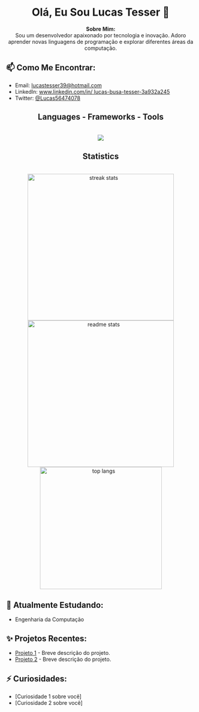 <h1 align="center">Olá, Eu Sou Lucas Tesser 👋</h1>
<p align="center">
  <strong>Sobre Mim:</strong>
  <br>
  Sou um desenvolvedor apaixonado por tecnologia e inovação. Adoro aprender novas linguagens de programação e explorar diferentes áreas da computação.
</p>

<h2>📫 Como Me Encontrar:</h2>
<ul>
  <li>Email: <a href="mailto:seu-email@example.com">lucastesser39@hotmail.com</a></li>
  <li>LinkedIn: <a href="https://linkedin.com/in/seu-perfil">www.linkedin.com/in/
lucas-busa-tesser-3a932a245
</a></li>
  <li>Twitter: <a href="https://twitter.com/Lucas56474078">@Lucas56474078</a></li>
</ul>

<h2 align="center">Languages - Frameworks - Tools</h2>
<br/>
<div align="center">
  <img src="https://skillicons.dev/icons?i=vscode,git,github,html,css,figma,python,pycharm,javascript,nodejs,wordpress,windows,notion" />
<br>
</div>
<h2 align="center">Statistics</h2>
<br>
<div align=center>
  <img width=390 src="https://streak-stats.demolab.com/?user=tesserlucas&count_private=true&theme=react&border_radius=10" alt="streak stats"/>
  <img width=390 src="https://github-readme-stats.vercel.app/api?username=tesserlucas&count_private=true&show_icons=true&theme=react&rank_icon=github&border_radius=10" alt="readme stats" />
  <br/>
  <img width=325 align="center" src="https://github-readme-stats.vercel.app/api/top-langs/?username=tesserlucas&hide=HTML&langs_count=8&layout=compact&theme=react&border_radius=10&size_weight=0.5&count_weight=0.5&exclude_repo=github-readme-stats" alt="top langs" />
</div>

<h2>🌱 Atualmente Estudando:</h2>
<ul>
  <li>Engenharia da Computação</li>
</ul>

<h2>✨ Projetos Recentes:</h2>
<ul>
  <li><a href="https://github.com/seu-usuario/projeto-1">Projeto 1</a> - Breve descrição do projeto.</li>
  <li><a href="https://github.com/seu-usuario/projeto-2">Projeto 2</a> - Breve descrição do projeto.</li>
</ul>

<h2>⚡ Curiosidades:</h2>
<ul>
  <li>[Curiosidade 1 sobre você]</li>
  <li>[Curiosidade 2 sobre você]</li>
</ul>
